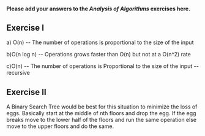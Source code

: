#### Please add your answers to the ***Analysis of  Algorithms*** exercises here.

## Exercise I

a) O(n) -- The number of operations is proportional to the size of the input


b)O(n log n) -- Operations grows faster than O(n) but not at a O(n^2) rate


c)O(n)  -- The number of operations is Proportional to the size of the input --recursive

## Exercise II
  A Binary Search Tree would be best for this situation to minimize the loss of eggs. 
Basically start at the middle of nth floors and drop the egg.  If the egg breaks move to the
lower half of the floors and run the same operation else move to the upper floors and do the same.

